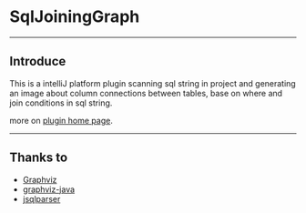 # SqlJoiningGraph

---

## Introduce

This is a intelliJ platform plugin scanning sql string in project and generating an image about column connections between tables,
base on where and join conditions in sql string.

more on [plugin home page](https://plugins.jetbrains.com/plugin/25080-sqljoininggraph?noRedirect=true).

---

## Thanks to

- [Graphviz](https://graphviz.org/)
- [graphviz-java](https://github.com/nidi3/graphviz-java)
- [jsqlparser](https://jsqlparser.github.io/JSqlParser/index.html)